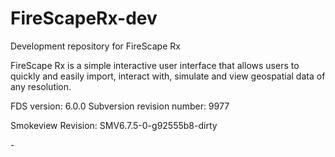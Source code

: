 # FireScapeRx-dev
Development repository for FireScape Rx

<html>
<body>
FireScape Rx is a simple interactive user interface that allows users to quickly and  easily import, interact with, simulate and view geospatial data of any resolution.

FDS version: 6.0.0
Subversion revision number: 9977

Smokeview Revision: SMV6.7.5-0-g92555b8-dirty
</body>
</html>-